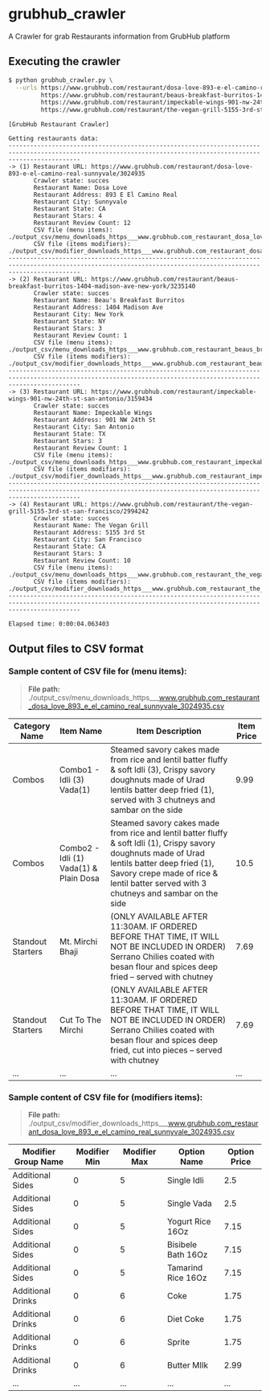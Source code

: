 # grubhub_crawler
A Crawler for grab Restaurants information from GrubHub platform

## Executing the crawler

```bash
$ python grubhub_crawler.py \
  --urls https://www.grubhub.com/restaurant/dosa-love-893-e-el-camino-real-sunnyvale/3024935 \
         https://www.grubhub.com/restaurant/beaus-breakfast-burritos-1404-madison-ave-new-york/3235140 \
         https://www.grubhub.com/restaurant/impeckable-wings-901-nw-24th-st-san-antonio/3159434 \
         https://www.grubhub.com/restaurant/the-vegan-grill-5155-3rd-st-san-francisco/2994242
```

```
[GrubHub Restaurant Crawler]

Getting restaurants data:
----------------------------------------------------------------------------------------------------------------------------------------------------------------
-> (1) Restaurant URL: https://www.grubhub.com/restaurant/dosa-love-893-e-el-camino-real-sunnyvale/3024935
       Crawler state: succes
       Restaurant Name: Dosa Love
       Restaurant Address: 893 E El Camino Real
       Restaurant City: Sunnyvale
       Restaurant State: CA
       Restaurant Stars: 4
       Restaurant Review Count: 12
       CSV file (menu items): ./output_csv/menu_downloads_https___www.grubhub.com_restaurant_dosa_love_893_e_el_camino_real_sunnyvale_3024935.csv
       CSV file (items modifiers): ./output_csv/modifier_downloads_https___www.grubhub.com_restaurant_dosa_love_893_e_el_camino_real_sunnyvale_3024935.csv
----------------------------------------------------------------------------------------------------------------------------------------------------------------
-> (2) Restaurant URL: https://www.grubhub.com/restaurant/beaus-breakfast-burritos-1404-madison-ave-new-york/3235140
       Crawler state: succes
       Restaurant Name: Beau's Breakfast Burritos
       Restaurant Address: 1404 Madison Ave
       Restaurant City: New York
       Restaurant State: NY
       Restaurant Stars: 3
       Restaurant Review Count: 1
       CSV file (menu items): ./output_csv/menu_downloads_https___www.grubhub.com_restaurant_beaus_breakfast_burritos_1404_madison_ave_new_york_3235140.csv
       CSV file (items modifiers): ./output_csv/modifier_downloads_https___www.grubhub.com_restaurant_beaus_breakfast_burritos_1404_madison_ave_new_york_3235140.csv
----------------------------------------------------------------------------------------------------------------------------------------------------------------
-> (3) Restaurant URL: https://www.grubhub.com/restaurant/impeckable-wings-901-nw-24th-st-san-antonio/3159434
       Crawler state: succes
       Restaurant Name: Impeckable Wings
       Restaurant Address: 901 NW 24th St
       Restaurant City: San Antonio
       Restaurant State: TX
       Restaurant Stars: 3
       Restaurant Review Count: 1
       CSV file (menu items): ./output_csv/menu_downloads_https___www.grubhub.com_restaurant_impeckable_wings_901_nw_24th_st_san_antonio_3159434.csv
       CSV file (items modifiers): ./output_csv/modifier_downloads_https___www.grubhub.com_restaurant_impeckable_wings_901_nw_24th_st_san_antonio_3159434.csv
----------------------------------------------------------------------------------------------------------------------------------------------------------------
-> (4) Restaurant URL: https://www.grubhub.com/restaurant/the-vegan-grill-5155-3rd-st-san-francisco/2994242
       Crawler state: succes
       Restaurant Name: The Vegan Grill
       Restaurant Address: 5155 3rd St
       Restaurant City: San Francisco
       Restaurant State: CA
       Restaurant Stars: 3
       Restaurant Review Count: 10
       CSV file (menu items): ./output_csv/menu_downloads_https___www.grubhub.com_restaurant_the_vegan_grill_5155_3rd_st_san_francisco_2994242.csv
       CSV file (items modifiers): ./output_csv/modifier_downloads_https___www.grubhub.com_restaurant_the_vegan_grill_5155_3rd_st_san_francisco_2994242.csv
----------------------------------------------------------------------------------------------------------------------------------------------------------------

Elapsed time: 0:00:04.063403
```

## Output files to CSV format

### Sample content of CSV file for (menu items):
> **File path:** ./output_csv/menu_downloads_https___www.grubhub.com_restaurant_dosa_love_893_e_el_camino_real_sunnyvale_3024935.csv

| **Category Name** | **Item Name**                          | **Item Description**                                                                                                                                                                                                                       | **Item Price** |
|-------------------|----------------------------------------|--------------------------------------------------------------------------------------------------------------------------------------------------------------------------------------------------------------------------------------------|----------------|
| Combos            | Combo1 - Idli (3) Vada(1)              | Steamed savory cakes made from rice and lentil batter fluffy & soft Idli (3), Crispy savory doughnuts made of Urad lentils batter deep fried (1), served with 3 chutneys and sambar on the side                                            | 9.99           |
| Combos            | Combo2 - Idli (1) Vada(1) & Plain Dosa | Steamed savory cakes made from rice and lentil batter fluffy & soft Idli (1),  Crispy savory doughnuts made of Urad lentils batter deep fried (1), Savory crepe made of rice & lentil batter served with 3 chutneys and sambar on the side | 10.5           |
| Standout Starters | Mt. Mirchi Bhaji                       | (ONLY AVAILABLE AFTER 11:30AM. IF ORDERED BEFORE THAT TIME, IT WILL NOT BE INCLUDED IN ORDER) Serrano Chilies coated with besan flour and spices deep fried – served with chutney                                                          | 7.69           |
| Standout Starters | Cut To The Mirchi                      | (ONLY AVAILABLE AFTER 11:30AM. IF ORDERED BEFORE THAT TIME, IT WILL NOT BE INCLUDED IN ORDER) Serrano Chilies coated with besan flour and spices deep fried, cut into pieces – served with chutney                                         | 7.69           |
| ...               | ...                                    | ...                                                                                                                                                                                                                                        | ...            |


### Sample content of CSV file for (modifiers items):
> **File path:** ./output_csv/modifier_downloads_https___www.grubhub.com_restaurant_dosa_love_893_e_el_camino_real_sunnyvale_3024935.csv

| **Modifier Group Name** | **Modifier Min** | **Modifier Max** | **Option Name**    | **Option Price** |
|-------------------------|------------------|------------------|--------------------|------------------|
| Additional Sides        | 0                | 5                | Single Idli        | 2.5              |
| Additional Sides        | 0                | 5                | Single Vada        | 2.5              |
| Additional Sides        | 0                | 5                | Yogurt Rice 16Oz   | 7.15             |
| Additional Sides        | 0                | 5                | Bisibele Bath 16Oz | 7.15             |
| Additional Sides        | 0                | 5                | Tamarind Rice 16Oz | 7.15             |
| Additional Drinks       | 0                | 6                | Coke               | 1.75             |
| Additional Drinks       | 0                | 6                | Diet Coke          | 1.75             |
| Additional Drinks       | 0                | 6                | Sprite             | 1.75             |
| Additional Drinks       | 0                | 6                | Butter MIlk        | 2.99             |
| ...                     | ...              | ...              | ...                | ...              |


